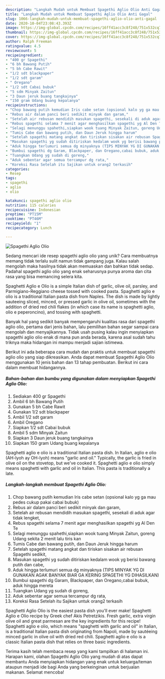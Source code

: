```yaml
---
description: "Langkah Mudah untuk Membuat Spagethi Aglio Olio Anti Gagal"
title: "Langkah Mudah untuk Membuat Spagethi Aglio Olio Anti Gagal"
slug: 1066-langkah-mudah-untuk-membuat-spagethi-aglio-olio-anti-gagal
date: 2020-10-04T23:08:43.393Z
image: https://img-global.cpcdn.com/recipes/16ff41acc3c8f248/751x532cq70/spagethi-aglio-olio-foto-resep-utama.jpg
thumbnail: https://img-global.cpcdn.com/recipes/16ff41acc3c8f248/751x532cq70/spagethi-aglio-olio-foto-resep-utama.jpg
cover: https://img-global.cpcdn.com/recipes/16ff41acc3c8f248/751x532cq70/spagethi-aglio-olio-foto-resep-utama.jpg
author: Ralph Freeman
ratingvalue: 4.5
reviewcount: 5
recipeingredient:
- "400 gr Spagethi"
- "6 bh Bawang Putih"
- "5 bh Cabe Rawit"
- "1/2 sdt blackpaper"
- "1/2 sdt garam"
- " Oregano"
- "1/2 sdt Cabai bubuk"
- "5 sdm Minyak Zaitun"
- "3 Daun jeruk buang tangkainya"
- "150 gram Udang buang kepalanya"
recipeinstructions:
- "Chop bawang putih kemudian Iris cabe setan (opsional kalo yg ga mau pedes cukup pakai cabai bubuk)"
- "Rebus air dalam panci beri sedikit minyak dan garam,"
- "Setelah air rebusan mendidih masukan spagethi, sesekali di aduk agar tidak lengket,"
- "Rebus spagethi selama 7 menit agar menghasilkan spagethi yg Al Den Te"
- "Selagi menunggu spahethi,siapkan wook tuang Minyak Zaitun, goreng Udang sekita 2 menit lalu tiris kan"
- "Tumis Cabe dan bawang putih, dan Daun Jeruk hingga harum"
- "Setelah spagethi matang angkat dan tiriskan sisakan air rebusan Spagethi sedikit,"
- "Masukan spagethi yg sudah ditiriskan kedalam wook yg berisi bawang putih dan cabe,"
- "Aduk hingga terlumuri semua dg minyaknya (TIPS MINYAK YG DI GUNAKAN AGAK BANYAK BIAR GA KERING SPAGETHI YG DIHASILKAN)"
- "Bumbui spagethi dg Garam, Blackpaper, dan Oregano,cabai bubuk, aduk hingga mereta"
- "Tuangkan Udang yg sudah di goreng,"
- "Aduk sebentar agar semua tercampur dg rata,"
- "Koreksi Rasa Setelah itu Sajikan untuk orang2 terkasih"
categories:
- Resep
tags:
- spagethi
- aglio
- olio

katakunci: spagethi aglio olio 
nutrition: 115 calories
recipecuisine: Indonesian
preptime: "PT15M"
cooktime: "PT46M"
recipeyield: "1"
recipecategory: Lunch

---
```



![Spagethi Aglio Olio](https://img-global.cpcdn.com/recipes/16ff41acc3c8f248/751x532cq70/spagethi-aglio-olio-foto-resep-utama.jpg)

Sedang mencari ide resep spagethi aglio olio yang unik? Cara membuatnya memang tidak terlalu sulit namun tidak gampang juga. Kalau salah mengolah maka hasilnya tidak akan memuaskan dan bahkan tidak sedap. Padahal spagethi aglio olio yang enak seharusnya punya aroma dan cita rasa yang bisa memancing selera kita.

Spaghetti Aglio e Olio is a simple Italian dish of garlic, olive oil, parsley, and Parmigiano-Reggiano cheese tossed with cooked pasta. Spaghetti aglio e olio is a traditional Italian pasta dish from Naples. The dish is made by lightly sauteeing sliced, minced, or pressed garlic in olive oil, sometimes with the addition of dried red chili flakes (in which case its name is spaghetti aglio, olio e peperoncino), and tossing with spaghetti.

Banyak hal yang sedikit banyak mempengaruhi kualitas rasa dari spagethi aglio olio, pertama dari jenis bahan, lalu pemilihan bahan segar sampai cara mengolah dan menyajikannya. Tidak usah pusing kalau ingin menyiapkan spagethi aglio olio enak di mana pun anda berada, karena asal sudah tahu triknya maka hidangan ini mampu menjadi sajian istimewa.


Berikut ini ada beberapa cara mudah dan praktis untuk membuat spagethi aglio olio yang siap dikreasikan. Anda dapat membuat Spagethi Aglio Olio menggunakan 10 jenis bahan dan 13 tahap pembuatan. Berikut ini cara dalam membuat hidangannya.

<!--inarticleads1-->

##### Bahan-bahan dan bumbu yang digunakan dalam menyiapkan Spagethi Aglio Olio:

1. Sediakan 400 gr Spagethi
1. Ambil 6 bh Bawang Putih
1. Gunakan 5 bh Cabe Rawit
1. Gunakan 1/2 sdt blackpaper
1. Ambil 1/2 sdt garam
1. Ambil  Oregano
1. Siapkan 1/2 sdt Cabai bubuk
1. Ambil 5 sdm Minyak Zaitun
1. Siapkan 3 Daun jeruk buang tangkainya
1. Siapkan 150 gram Udang buang kepalanya


Spaghetti aglio e olio is a traditional Italian pasta dish. In Italian, aglio e olio (AH-lyoh ay OH-lyoh) means &#34;garlic and oil.&#34; Typically, the garlic is fried in olive oil on the stovetop, but we&#39;ve cooked it. Spaghetti aglio e olio simply means spaghetti with garlic and oil in Italian. This pasta is traditionally a late. 

<!--inarticleads2-->

##### Langkah-langkah membuat Spagethi Aglio Olio:

1. Chop bawang putih kemudian Iris cabe setan (opsional kalo yg ga mau pedes cukup pakai cabai bubuk)
1. Rebus air dalam panci beri sedikit minyak dan garam,
1. Setelah air rebusan mendidih masukan spagethi, sesekali di aduk agar tidak lengket,
1. Rebus spagethi selama 7 menit agar menghasilkan spagethi yg Al Den Te
1. Selagi menunggu spahethi,siapkan wook tuang Minyak Zaitun, goreng Udang sekita 2 menit lalu tiris kan
1. Tumis Cabe dan bawang putih, dan Daun Jeruk hingga harum
1. Setelah spagethi matang angkat dan tiriskan sisakan air rebusan Spagethi sedikit,
1. Masukan spagethi yg sudah ditiriskan kedalam wook yg berisi bawang putih dan cabe,
1. Aduk hingga terlumuri semua dg minyaknya (TIPS MINYAK YG DI GUNAKAN AGAK BANYAK BIAR GA KERING SPAGETHI YG DIHASILKAN)
1. Bumbui spagethi dg Garam, Blackpaper, dan Oregano,cabai bubuk, aduk hingga mereta
1. Tuangkan Udang yg sudah di goreng,
1. Aduk sebentar agar semua tercampur dg rata,
1. Koreksi Rasa Setelah itu Sajikan untuk orang2 terkasih


Spaghetti Aglio Olio is the easiest pasta dish you&#39;ll ever make! Spaghetti Aglio e Olio recipe by Greek chef Akis Petretzikis. Fresh garlic, extra virgin olive oil and great parmesan are the key ingredients for this recipe! Spaghetti aglio e olio, which means &#34;spaghetti with garlic and oil&#34; in Italian, is a traditional Italian pasta dish originating from Napoli, made by sautéeing minced garlic in olive oil with dried red chili. Spaghetti aglio e olio is a classic Italian pasta dish that relies on three basic ingredients. 

Terima kasih telah membaca resep yang kami tampilkan di halaman ini. Harapan kami, olahan Spagethi Aglio Olio yang mudah di atas dapat membantu Anda menyiapkan hidangan yang enak untuk keluarga/teman ataupun menjadi ide bagi Anda yang berkeinginan untuk berjualan makanan. Selamat mencoba!
